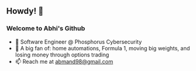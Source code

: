 ## Howdy! 🤠 

### Welcome to Abhi's Github ###
- 🌱 Software Engineer @ Phosphorus Cybersecurity
- 💬 A big fan of: home automations, Formula 1, moving big weights, and losing money through options trading
- 📫 Reach me at abmand98@gmail.com

<!--
**abhimand/abhimand** is a ✨ _special_ ✨ repository because its `README.md` (this file) appears on your GitHub profile.

Here are some ideas to get you started:

- 🔭 I’m currently working on ...
- 🌱 I’m currently learning ...
- 👯 I’m looking to collaborate on ...
- 🤔 I’m looking for help with ...
- 💬 Ask me about ...
- 📫 How to reach me: ...
- 😄 Pronouns: ...
- ⚡ Fun fact: ...
-->

